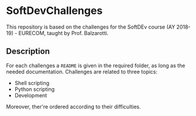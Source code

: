 # SoftDevChallenges
This repository is based on the challenges for the SoftDEv course (AY 2018-19) - EURECOM, taught by Prof. Balzarotti.

## Description
For each challenges a `README` is given in the required folder, as long as the needed documentation. Challenges are related to three topics:
* Shell scripting
* Python scripting
* Development

Moreover, ther're ordered according to their difficulties.
